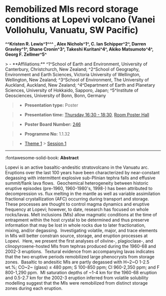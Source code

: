 # Remobilized MIs record storage conditions at Lopevi volcano (Vanei Vollohulu, Vanuatu, SW Pacific)

**^^Kristen R. Lewis^1^^^ , Alex Nichols^1^, C. Ian Schipper^2^, Darren Gravley^1^, Shane Cronin^3^, Takeshi Kuritani^4^, Akiko Matsumoto^4^, Georg F. Zellmer^5^**

<!-- more -->> - **Affiliations:** ^1^School of Earth and Environment, University of Canterbury, Christchurch, New Zealand; ^2^School of Geography, Environment and Earth Sciences, Victoria University of Wellington, Wellington, New Zealand; ^3^School of Environment, The University of Auckland, Auckland, New Zealand; ^4^Department of Earth and Planetary Sciences, University of Hokkaido, Sapporo, Japan; ^5^Institute of Geosciences, University of Bonn, Bonn, Germany 

> - **Presentation type:** Poster

> - **Presentation time:** [Thursday 16:30 - 18:30](../sessions_comparison.md#__tabbed_3_6), [Room Poster Hall](../maps_venue.md#__tabbed_1_1)

> - **Poster Board Number:** [246](../map_poster_boards.md#thursday)

> - **Programme No:** 1.1.32

> - [Theme 1](../theme1.md) > [Session 1](../sessions/session-1-1.md)

--- 

:fontawesome-solid-book: **Abstract**

Lopevi is an active basaltic-andesitic stratovolcano in the Vanuatu arc.  Eruptions over the last 100 years have been characterized by near-constant degassing with intermittent explosive sub-Plinian tephra falls and effusive summit/flank lava flows.  Geochemical heterogeneity between historic eruptive episodes (pre-1960, 1960-1980's, 1998-) has been attributed to decompression vs. flux melting in the mantle as well as variable assimilation fractional crystallization (AFC) occurring during transport and storage.  These processes are thought to control magma dynamics and eruptive frequency at Lopevi; however, to date, research has focused on whole rocks/lavas.
Melt inclusions (MIs) allow magmatic conditions at the time of entrapment within the host crystal to be determined and thus preserve information that may be lost in whole rocks due to later fractionation, mixing, and/or degassing.  Investigating volatile, major, and trace elements in MIs will better constrain source, storage, and eruption processes at Lopevi.  Here, we present the first analyses of olivine-, plagioclase-, and clinopyroxene-hosted MIs from tephras produced during the 1960-68 and 2002-3 eruptions.  Textural evidence from accompanying lavas indicates that the two eruptive periods remobilized large phenocrysts from storage zones.  Basaltic to andesitic MIs are partly degassed with H~2~O 1-2.5 wt.%; CO~2~ (glass) ≤ 480 ppm; S 100-850 ppm; Cl 960-2,350 ppm; and F 800-1,290 ppm.  MI saturation depths of ~1-4 km for the 1960-68 eruption and 0.5-2.7 km for the 2002-3 eruption inferred from volatile solubility modelling suggest that the MIs were remobilized from distinct storage zones during each eruption.

